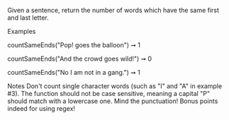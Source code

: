 Given a sentence, return the number of words which have the same first and last letter.

Examples

countSameEnds("Pop! goes the balloon") ➞ 1

countSameEnds("And the crowd goes wild!") ➞ 0

countSameEnds("No I am not in a gang.") ➞ 1

Notes
Don't count single character words (such as "I" and "A" in example #3).
The function should not be case sensitive, meaning a capital "P" should match with a lowercase one.
Mind the punctuation!
Bonus points indeed for using regex!